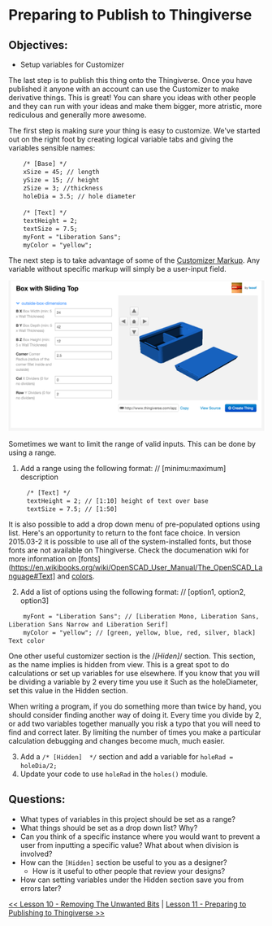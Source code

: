 # Preparing to Publish to Thingiverse
## Objectives:
* Setup variables for Customizer

The last step is to publish this thing onto the Thingiverse. Once you have published it anyone with an account can use the Customizer to make derivative things. This is great! You can share you ideas with other people and they can run with your ideas and make them bigger, more atristic, more rediculous and generally more awesome.

The first step is making sure your thing is easy to customize. We've started out on the right foot by creating logical variable tabs and giving the variables sensible names:
```
    /* [Base] */
    xSize = 45; // length
    ySize = 15; // height
    zSize = 3; //thickness
    holeDia = 3.5; // hole diameter

    /* [Text] */
    textHeight = 2;
    textSize = 7.5;
    myFont = "Liberation Sans";
    myColor = "yellow";
```
The next step is to take advantage of some of the [Customizer Markup](http://customizer.makerbot.com/docs). Any variable without specific markup will simply be a user-input field.

![Published Thing](./Lessons/Lesson_11_-_img_11.0.png)

Sometimes we want to limit the range of valid inputs. This can be done by using a range.

  1. Add a range using the following format: // [minimu:maximum] description

```
     /* [Text] */
     textHeight = 2; // [1:10] height of text over base
     textSize = 7.5; // [1:50]
```

It is also possible to add a drop down menu of pre-populated options using list. Here's an opportunity to return to the font face choice. In version 2015.03-2 it is possible to use all of the system-installed fonts, but those fonts are not available on Thingiverse. Check the documenation wiki for more information on [fonts](https://en.wikibooks.org/wiki/OpenSCAD_User_Manual/The_OpenSCAD_Language#Text] and [colors](https://en.wikibooks.org/wiki/OpenSCAD_User_Manual/The_OpenSCAD_Language#color).

  2. Add a list of options using the following format: // [option1, option2, option3]
```
    myFont = "Liberation Sans"; // [Liberation Mono, Liberation Sans, Liberation Sans Narrow and Liberation Serif]
    myColor = "yellow"; // [green, yellow, blue, red, silver, black] Text color
```
One other useful customizer section is the /*[Hiden]*/ section. This section, as the name implies is hidden from view. This is a great spot to do calculations or set up variables for use elsewhere. If you know that you will be dividing a variable by 2 every time you use it Such as the holeDiameter, set this value in the Hidden section.

When writing a program, if you do something more than twice by hand, you should consider finding another way of doing it.  Every time you divide by 2, or add two variables together manually you risk a typo that you will need to find and correct later. By limiting the number of times you make a particular calculation debugging and changes become much, much easier.

  3. Add a `/* [Hidden]  */` section and add a variable for `holeRad = holeDia/2;`
  4. Update your code to use `holeRad` in the `holes()` module.

## Questions:
* What types of variables in this project should be set as a range?
* What things should be set as a drop down list? Why?
* Can you think of a specific instance where you would want to prevent a user from inputting a specific value? What about when division is involved?
* How can the `[Hidden]` section be useful to you as a designer? 
    * How is it useful to other people that review your designs?
* How can setting variables under the Hidden section save you from errors later?

[<< Lesson 10 - Removing The Unwanted Bits](./Lesson10_Remove_Bits.md) | [Lesson 11 - Preparing to Publishing to Thingiverse >>](./Lesson11_Publish.md)
